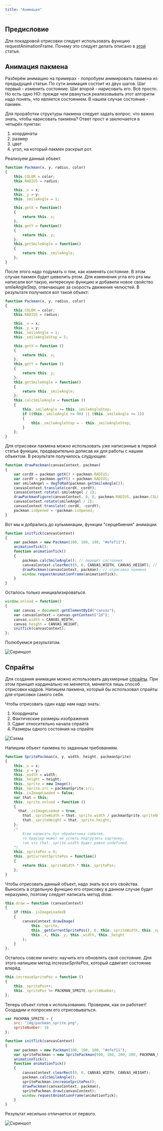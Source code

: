 ```yaml
---
title: "Анимация"
---
```


## Предисловие
Для покадровой отрисовки следует использовать функцию requestAnimationFrame. Почему это следует делать описано в [этой](https://learn.javascript.ru/js-animation) статье.

## Анимация пакмена
Разберём анимацию на примерах - попробуем анимировать пакмена из предыдущей статьи. По сути анимация состоит из двух шагов. Шаг первый - изменить состояние. Шаг второй - нарисовать его. Всё просто. Но есть одно НО: прежде чем рвануться реализовывать этот алгоритм надо понять, что является состоянием. В нашем случае состояние - пакмен.

Для проработки структуры пакмена следует задать вопрос: что важно знать, чтобы нарисовать пакмена?
Ответ прост и заключается в четырёх пунктах:

 1. координаты
 2. размер
 3. цвет
 4. угол, на который пакмен раскрыл рот.

Реализуем данный объект.

```js
function Packman(x, y, radius, color)
{
    this.COLOR = color;
    this.RADIUS = radius;

    this._x = x;
    this._y = y;
    this._smileAngle = 1;

    this.getX = function()
    {
        return this._x;
    };
    this.getY = function()
    {
        return this._y;
    };
    this.getSmileAngle = function()
    {
        return this._smileAngle;
    };
}
```

После этого надо подумать о том, как изменять состояние. В этом случае пакмен будет шевелить ртом.
Для изменения угла его рта мы написали вот такую, интересную функцию и добавили новое свойство smileAngleStep, отвечающее за скорость движения челюстей.
В результате получился вот такой объект:

```js
function Packman(x, y, radius, color)
{
    this.COLOR = color;
    this.RADIUS = radius;

    this._x = x;
    this._y = y;
    this._smileAngle = 1;
    this._smileAngleStep = 5;

    this.getX = function ()
    {
        return this._x;
    };
    this.getY = function ()
    {
        return this._y;
    };
    this.getSmileAngle = function()
    {
        return this._smileAngle;
    };
    this.calcSmileAngle = function ()
    {
        this._smileAngle += this._smileAngleStep;
        if ((this._smileAngle >= 90) || (this._smileAngle <= 1))
        {
            this._smileAngleStep = - this._smileAngleStep;
        }
    };
}
```

Для отрисовки пакмена можно использовать уже написанные в первой статье функции, предварительно дописав их для работы с нашим объектом.
В результате получилось слудующее:

```js
function drawPackman(canvasContext, packman)
{
    var cordX = packman.getX() + packman.RADIUS;
    var cordY = packman.getY() + packman.RADIUS;
    var smileAngel = degToRad(packman.getSmileAngle());
    canvasContext.translate(cordX, cordY);
    canvasContext.rotate(-smileAngel / 2);
    drawPackmanFigure(canvasContext, 0, 0, packman.RADIUS, packman.COLOR, smileAngel);
    canvasContext.rotate(smileAngel / 2);
    canvasContext.translate(-cordX, -cordY);
    packman.isOpened = !packman.isOpened;
}
```

Вот мы и добрались до кульминации, функции "серцебиения" анимации.

```js
function initTick(canvasContext)
{
    var packman = new Packman(100, 100, 100, "#efef11");
    animationTick();
    function animationTick()
    {
        packman.calcSmileAngle(); // перещёт состояния
        canvasContext.clearRect(0, 0, CANVAS_WIDTH, CANVAS_HEIGHT); // очистка экрана
        drawPackman(canvasContext, packman); // отрисовка пакмена
        window.requestAnimationFrame(animationTick);
    }
}
```

Осталось только инициализироваться.

```js
window.onload = function()
{
    var canvas = document.getElementById("canvas");
    var canvasContext = canvas.getContext("2d");
    canvas.width = CANVAS_WIDTH;
    canvas.height = CANVAS_HEIGHT;
    initTick(canvasContext);
};
```

Полюбуемся результатом.

![Скриншот](img\html_canvas\animated_packman.gif)

## Спрайты
Для создания анимации можно использовать двухмерные [спрайты](https://ru.wikipedia.org/wiki/%D0%A1%D0%BF%D1%80%D0%B0%D0%B9%D1%82_(%D0%BA%D0%BE%D0%BC%D0%BF%D1%8C%D1%8E%D1%82%D0%B5%D1%80%D0%BD%D0%B0%D1%8F_%D0%B3%D1%80%D0%B0%D1%84%D0%B8%D0%BA%D0%B0)). При этом принцип кардинально не меняется, меняется лишь способ отрисовки кадров. Напишем пакмена, который бы использовал спрайты для отрисовки самого себя.

Чтобы отрисовать один кадр нам надо знать:

 1. Координаты
 2. Фактические размеры изображения
 3. Сдвиг относительно начала спрайта
 4. Размеры одного состояния на спрайте

 ![Схема](img\html_canvas\packman_sprite.png)

Напишим объект пакмена по заданным требованиям.

```js
function SpritePackman(x, y, width, height, packmanSprite)
{
    this._x = x;
    this._y = y;
    this._width = width;
    this._height = height;
    this._sprite = new Image();
    this._sprite.src = packmanSprite.src;
    this._isImageLoaded = false;
    var that = this;
    this._sprite.onload = function ()
    {
      that._isImageLoaded = true;
        that._spriteWidth = that._sprite.width / packmanSprite.spriteNumber;
        that._spriteHeight = that._sprite.height;
    };
    /*
        Если написать буз обработчика события,
        то браузер может не успеть подгрузить картинку,
        так что that._sprite.width будет равно undefined.
    */
    this._spritePos = 0;
    this._getCurrentSpritePos = function()
    {
        return this._spriteWidth * this._spritePos;
    };
}
```

Чтобы отрисовать данный объект, надо знать все его свойства. Выносить в отдельную функцию его отрисовку в данном случае будет неразумно, поэтому следует написать метод *draw*.

```js
this.draw = function (canvasContext)
{
    if (this._isImageLoaded)
    {
        canvasContext.drawImage(
            this._sprite,
            this._getCurrentSpritePos(), 0, this._spriteWidth, this._spriteHeight,
            this._x, this._y, this._width, this._height
        );
    }
};
```

Осталось совсем ничего: научить его обновлять своё состояние. Для этого напишем метод *increaseSpritePos*, который сдвигает состояние вперёд.

```js
this.increaseSpritePos = function ()
{
    this._spritePos++;
    this._spritePos %= PACKMAN_SPRITE.spriteNumber;
};
```

Теперь объект готов к использованию. Проверим, как он работает! Создадим и попросим его отрисовываться.

```js
var PACKMAN_SPRITE = {
    src: "img/packman_sprite.png",
    spriteNumber: 18
};

function initTick(canvasContext)
{
    var packman = new Packman(100, 100, 100, "#efef11");
    var spritePackman = new SpritePackman(500, 100, 200, 200, PACKMAN_SPRITE);
    animationTick();
    function animationTick()
    {
        canvasContext.clearRect(0, 0, CANVAS_WIDTH, CANVAS_HEIGHT);
        packman.calcSmileAngle();
        spritePackman.increaseSpritePos();
        drawPackman(canvasContext, packman);
        spritePackman.draw(canvasContext);
        window.requestAnimationFrame(animationTick);
    }
}
```

Результат несильно отличается от первого.

![Скриншот](img\html_canvas\animated_packman.gif)
